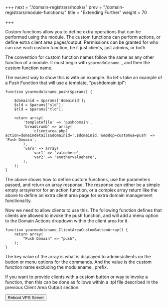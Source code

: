 +++
next = "/domain-registrars/hooks/"
prev = "/domain-registrars/module-functions/"
title = "Extending Further"
weight = 70

+++

Custom functions allow you to define extra operations that can be performed using the module. The custom functions can perform actions, or define extra client area pages/output. Permissions can be granted for who can use each custom function, be it just clients, just admins, or both.

The convention for custom function names follow the same as any other function of a module. It must begin with `yourmodulename_`, and then the custom function name.

The easiest way to show this is with an example. So let's take an example of a Push Function that will use a template, "pushdomain.tpl":

```
function yourmodulename_push($params) {

    $domainid = $params['domainid'];
    $sld = $params['sld'];
    $tld = $params['tld'];

    return array(
        'templatefile' => 'pushdomain',
        'breadcrumb' => array(
            'clientarea.php?action=domaindetails&domainid='.$domainid.'&modop=custom&a=push' => 'Push Domain',
        ),
        'vars' => array(
            'var1' => 'valuehere',
            'var2' => 'anothervaluehere',
        ),
    );
}
```

The above shows how to define custom functions, use the parameters passed, and return an array response. The response can either be a simple empty array/error for an action function, or a complex array return like the above to define an extra client area page for extra domain management functionality.

Now we need to allow clients to use this. The following function defines that clients are allowed to invoke the push function, and will add a menu option to the Domain Actions dropdown within the client area for it.

```
function yourmodulename_ClientAreaCustomButtonArray() {
    return array(
        "Push Domain" => "push",
    );
}
```

The key value of the array is what is displayed to admins/clients on the button or menu options for the commands. And the value is the custom function name excluding the modulename_ prefix.

If you want to provide clients with a custom button or way to invoke a function, then this can be done as follows within a .tpl file described in the previous Client Area Output section:

 <form method="post" action="clientarea.php?action=domaindetails">
 <input type="hidden" name="domainid" value="{$domainid}" />
 <input type="hidden" name="modop" value="custom" />
 <input type="hidden" name="a" value="reboot" />
 <input type="submit" value="Reboot VPS Server" />
 </form>
